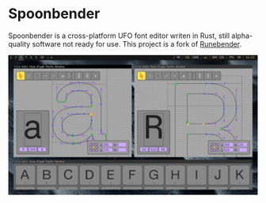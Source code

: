 # Spoonbender

Spoonbender is a cross-platform UFO font editor writen in Rust, still alpha-quality software not ready for use. This project is a fork of [Runebender](https://github.com/linebender/runebender).

![screenshot](documentation/screenshots/2024-11-03-165344_3840x2160_scrot.png)
